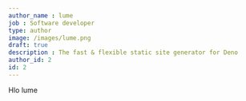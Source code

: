 ```yaml
---
author_name : lume
job : Software developer
type: author
image: /images/lume.png
draft: true
description : The fast & flexible static site generator for Deno
author_id: 2
id: 2
---
```

Hlo lume 
